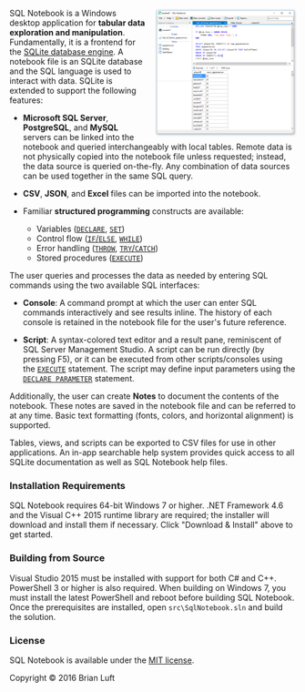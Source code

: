 <a href="art/screenshot.png" target="_blank"><img src="art/screenshot-thumb.png" align="right" style="margin-left: 10px; margin-bottom: 10px;"></a>
SQL Notebook is a Windows desktop application for **tabular data exploration and manipulation**.  Fundamentally, it is a frontend for the [SQLite database engine](https://www.sqlite.org/).  A notebook file is an SQLite database and the SQL language is used to interact with data.  SQLite is extended to support the following features:

- **Microsoft SQL Server**, **PostgreSQL**, and **MySQL** servers can be linked into the notebook and queried interchangeably with local tables.  Remote data is not physically copied into the notebook file unless requested; instead, the data source is queried on-the-fly.  Any combination of data sources can be used together in the same SQL query.

- **CSV**, **JSON**, and **Excel** files can be imported into the notebook.

- Familiar **structured programming** constructs are available:
    - Variables ([`DECLARE`](extended-syntax.html#declare), [`SET`](extended-syntax.html#set))
    - Control flow ([`IF`/`ELSE`](extended-syntax.html#if), [`WHILE`](extended-syntax.html#while))
    - Error handling ([`THROW`](extended-syntax.html#throw), [`TRY`/`CATCH`](extended-syntax.html#try))
    - Stored procedures ([`EXECUTE`](extended-syntax.html#execute))

The user queries and processes the data as needed by entering SQL commands using the two available SQL interfaces:

- **Console**: A command prompt at which the user can enter SQL commands interactively and see results inline.  The history of each console is retained in the notebook file for the user's future reference.

- **Script**: A syntax-colored text editor and a result pane, reminiscent of SQL Server Management Studio.  A script can be run directly (by pressing F5), or it can be executed from other scripts/consoles using the [`EXECUTE`](extended-syntax.html#execute) statement.  The script may define input parameters using the [`DECLARE PARAMETER`](extended-syntax.html#declare) statement.

Additionally, the user can create **Notes** to document the contents of the notebook.  These notes are saved in the notebook file and can be referred to at any time.  Basic text formatting (fonts, colors, and horizontal alignment) is supported.

Tables, views, and scripts can be exported to CSV files for use in other applications.  An in-app searchable help system provides quick access to all SQLite documentation as well as SQL Notebook help files.

### Installation Requirements

SQL Notebook requires 64-bit Windows 7 or higher.  .NET Framework 4.6 and the Visual C++ 2015 runtime library are required; the installer will download and install them if necessary.  Click "Download & Install" above to get started.

### Building from Source

Visual Studio 2015 must be installed with support for both C# and C++.  PowerShell 3 or higher is also required.  When building on Windows 7, you must install the latest PowerShell and reboot before building SQL Notebook.  Once the prerequisites are installed, open `src\SqlNotebook.sln` and build the solution.

### License

SQL Notebook is available under the <a href="license.html">MIT license</a>.

Copyright © 2016 Brian Luft
